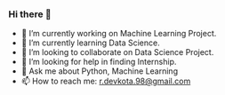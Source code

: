 ### Hi there 👋
- 🔭 I’m currently working on Machine Learning Project.
- 🌱 I’m currently learning Data Science.
- 👯 I’m looking to collaborate on Data Science Project.
- 🤔 I’m looking for help in finding Internship.
- 💬 Ask me about Python, Machine Learning
- 📫 How to reach me: r.devkota.98@gmail.com
